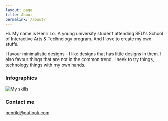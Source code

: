 ```yaml
---
layout: page
title: About
permalink: /about/
---
```


Hi. My name is Henri Lo. A young university student attending SFU's School of Interactive Arts & Technology program. And I love to create my own stuffs.

I favour minimalistic designs - I like designs that has little designs in them. I also favour things that are not in the common trend. I seek to try things, technology things with my own hands.

### Infographics

![My skills](http://henrilo.com/images/chart.png)

### Contact me

[henrilo@outlook.com](mailto:henrilo@outlook.com)